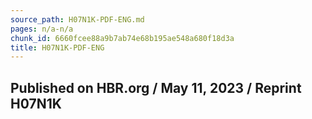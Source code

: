 ```yaml
---
source_path: H07N1K-PDF-ENG.md
pages: n/a-n/a
chunk_id: 6660fcee88a9b7ab74e68b195ae548a680f18d3a
title: H07N1K-PDF-ENG
---
```

## Published on HBR.org / May 11, 2023 / Reprint H07N1K

